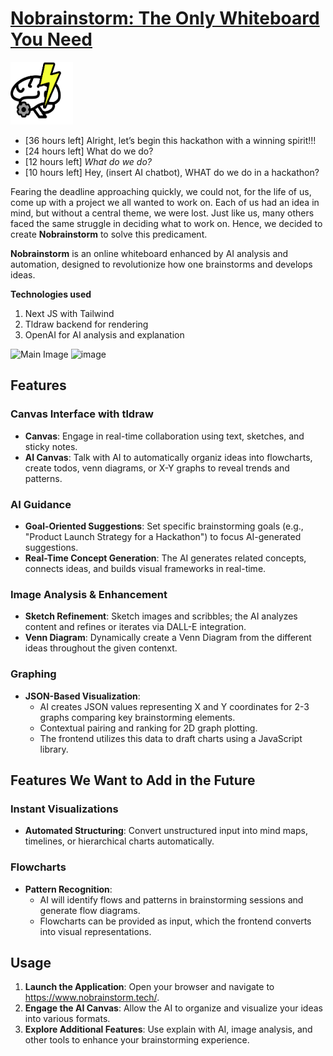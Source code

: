 # [Nobrainstorm: The Only Whiteboard You Need](https://www.nobrainstorm.tech/)

<img src="public/logo.png" alt="logo" width=100 height=100/>

- [36 hours left] Alright, let’s begin this hackathon with a winning spirit!!!  
- [24 hours left] What do we do?  
- [12 hours left] *What do we do?*  
- [10 hours left] Hey, (insert AI chatbot), WHAT do we do in a hackathon?

Fearing the deadline approaching quickly, we could not, for the life of us, come up with a project we all wanted to work on. Each of us had an idea in mind, but without a central theme, we were lost. Just like us, many others faced the same struggle in deciding what to work on. Hence, we decided to create **Nobrainstorm** to solve this predicament.

**Nobrainstorm** is an online whiteboard enhanced by AI analysis and automation, designed to revolutionize how one brainstorms and develops ideas.

**Technologies used**
1. Next JS with Tailwind
2. Tldraw backend for rendering
3. OpenAI for AI analysis and explanation

![Main Image](https://i.imgur.com/nvo3Hzl.png)
![image](https://github.com/user-attachments/assets/ccf73caf-12e5-4e97-8a07-0f0ba6b936cf)

## Features

### Canvas Interface with tldraw

- **Canvas**: Engage in real-time collaboration using text, sketches, and sticky notes.
- **AI Canvas**: Talk with AI to automatically organiz ideas into flowcharts, create todos, venn diagrams, or X-Y graphs to reveal trends and patterns.

### AI Guidance

- **Goal-Oriented Suggestions**: Set specific brainstorming goals (e.g., "Product Launch Strategy for a Hackathon") to focus AI-generated suggestions.
- **Real-Time Concept Generation**: The AI generates related concepts, connects ideas, and builds visual frameworks in real-time.

### Image Analysis & Enhancement

- **Sketch Refinement**: Sketch images and scribbles; the AI analyzes content and refines or iterates via DALL-E integration.
- **Venn Diagram**: Dynamically create a Venn Diagram from the different ideas throughout the given contenxt.

### Graphing

- **JSON-Based Visualization**:
  - AI creates JSON values representing X and Y coordinates for 2-3 graphs comparing key brainstorming elements.
  - Contextual pairing and ranking for 2D graph plotting.
  - The frontend utilizes this data to draft charts using a JavaScript library.


## Features We Want to Add in the Future

### Instant Visualizations

- **Automated Structuring**: Convert unstructured input into mind maps, timelines, or hierarchical charts automatically.

### Flowcharts

- **Pattern Recognition**:
  - AI will identify flows and patterns in brainstorming sessions and generate flow diagrams.
  - Flowcharts can be provided as input, which the frontend converts into visual representations.

## Usage

1. **Launch the Application**: Open your browser and navigate to https://www.nobrainstorm.tech/.
2. **Engage the AI Canvas**: Allow the AI to organize and visualize your ideas into various formats.
3. **Explore Additional Features**: Use explain with AI, image analysis, and other tools to enhance your brainstorming experience.
